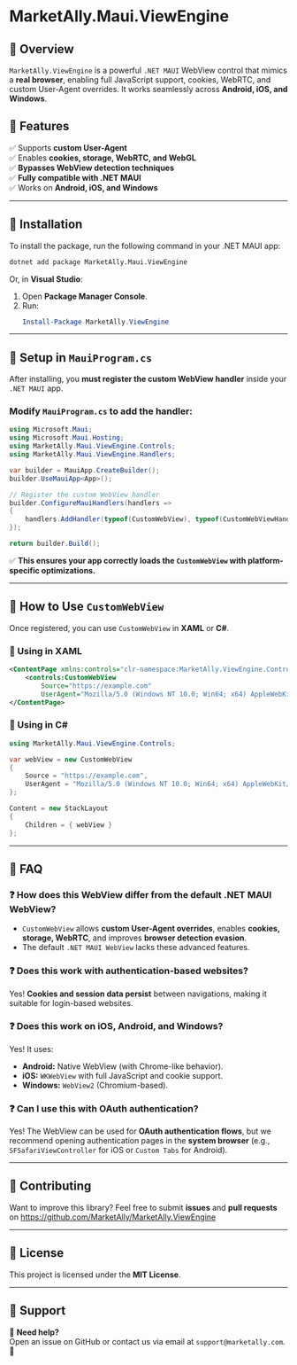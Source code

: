 # MarketAlly.Maui.ViewEngine

## 📢 Overview
`MarketAlly.ViewEngine` is a powerful `.NET MAUI` WebView control that mimics a **real browser**, enabling full JavaScript support, cookies, WebRTC, and custom User-Agent overrides. It works seamlessly across **Android, iOS, and Windows**.

## 🚀 Features
✅ Supports **custom User-Agent**  
✅ Enables **cookies, storage, WebRTC, and WebGL**  
✅ **Bypasses WebView detection techniques**  
✅ **Fully compatible with .NET MAUI**  
✅ Works on **Android, iOS, and Windows**  

---

## **📌 Installation**
To install the package, run the following command in your .NET MAUI app:
```sh
dotnet add package MarketAlly.Maui.ViewEngine
```
Or, in **Visual Studio**:
1. Open **Package Manager Console**.
2. Run:
   ```powershell
   Install-Package MarketAlly.ViewEngine
   ```

---

## **📌 Setup in `MauiProgram.cs`**
After installing, you **must register the custom WebView handler** inside your `.NET MAUI` app.

### **Modify `MauiProgram.cs` to add the handler:**
```csharp
using Microsoft.Maui;
using Microsoft.Maui.Hosting;
using MarketAlly.Maui.ViewEngine.Controls;
using MarketAlly.Maui.ViewEngine.Handlers;

var builder = MauiApp.CreateBuilder();
builder.UseMauiApp<App>();

// Register the custom WebView handler
builder.ConfigureMauiHandlers(handlers =>
{
    handlers.AddHandler(typeof(CustomWebView), typeof(CustomWebViewHandler));
});

return builder.Build();
```
✅ **This ensures your app correctly loads the `CustomWebView` with platform-specific optimizations.**

---

## **📌 How to Use `CustomWebView`**
Once registered, you can use `CustomWebView` in **XAML** or **C#**.

### **🔹 Using in XAML**
```xml
<ContentPage xmlns:controls="clr-namespace:MarketAlly.ViewEngine.Controls;assembly=MarketAlly.ViewEngine">
    <controls:CustomWebView 
        Source="https://example.com"
        UserAgent="Mozilla/5.0 (Windows NT 10.0; Win64; x64) AppleWebKit/537.36 (KHTML, like Gecko) Chrome/120.0.0.0 Safari/537.36"/>
</ContentPage>
```

### **🔹 Using in C#**
```csharp
using MarketAlly.Maui.ViewEngine.Controls;

var webView = new CustomWebView
{
    Source = "https://example.com",
    UserAgent = "Mozilla/5.0 (Windows NT 10.0; Win64; x64) AppleWebKit/537.36 (KHTML, like Gecko) Chrome/120.0.0.0 Safari/537.36"
};

Content = new StackLayout
{
    Children = { webView }
};
```

---

## **📌 FAQ**
### ❓ **How does this WebView differ from the default .NET MAUI WebView?**
- `CustomWebView` allows **custom User-Agent overrides**, enables **cookies, storage, WebRTC**, and improves **browser detection evasion**.
- The default `.NET MAUI WebView` lacks these advanced features.

### ❓ **Does this work with authentication-based websites?**
Yes! **Cookies and session data persist** between navigations, making it suitable for login-based websites.

### ❓ **Does this work on iOS, Android, and Windows?**
Yes! It uses:
- **Android:** Native WebView (with Chrome-like behavior).
- **iOS:** `WKWebView` with full JavaScript and cookie support.
- **Windows:** `WebView2` (Chromium-based).

### ❓ **Can I use this with OAuth authentication?**
Yes! The WebView can be used for **OAuth authentication flows**, but we recommend opening authentication pages in the **system browser** (e.g., `SFSafariViewController` for iOS or `Custom Tabs` for Android).

---

## **📌 Contributing**
Want to improve this library? Feel free to submit **issues** and **pull requests** on https://github.com/MarketAlly/MarketAlly.ViewEngine

---

## **📌 License**
This project is licensed under the **MIT License**.

---

## **📌 Support**
💬 **Need help?**  
Open an issue on GitHub or contact us via email at `support@marketally.com`. 🚀
